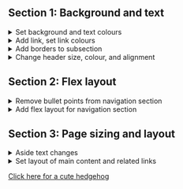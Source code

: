 

## Section 1: Background and text
<details>
<summary>Set background and text colours</summary>

1. Set background colour to c-background-color
2. Header/footer background colour set to c-background-highlights
3. Text colour in main, header, footer set to base-font-color
4. [Link to commit](https://github.com/tashaibara/Web-Assessment--1/commit/08e37019368f998b4899c5b1bacc3beb6ce84d38)
</details>

<details>
<summary>Add link, set link colours </summary>

1. Added link to [Google homepage](https://www.google.com)
2. Set link text colour to c-magenta
3. Set mouseover colour to c-orange
4.  [Link to commit](https://github.com/tashaibara/Web-Assessment--1/commit/71a67f52ceb1e24dde8db2823603d206ed84138d))

</details>

<details>
<summary>Add borders to subsection</summary>

1. Added border to "Subsection" and "Another subsection"

      -3px wide and c-cyan in colour
2. [Link to commit](https://github.com/tashaibara/Web-Assessment--1/commit/0d0c1086b618b146b9f6ae4af7c81c37b5ba3d25)
</details>

<details>
<summary>Change header size, colour, and alignment</summary>

1. Align header to centre
2. Set header text size to 150%
3. Change header colour to c-yellow
4. [Link to commit](https://github.com/tashaibara/Web-Assessment--1/commit/4113837fc400ee0989d81c6723fad57e25cb66f4)

</details>

## Section 2: Flex layout

<details>

<summary>Remove bullet points from navigation section</summary>

1. Bullet points removed using list-style-type: none
2. [Link to commit](https://github.com/tashaibara/Web-Assessment--1/commit/363bd63ef7ec7a7669b1aadb8f1937885661dbb6)

</details>

<details>

<summary>Add flex layout for navigation section</summary>

1. Set maximum width of page to 1080px
2. Created flex box with display: flex
3. Changed orientation to horizontal with flex-direction: row
4. Changed alignment to center
5. Added 200px gap between list items
6. [Link to commit](https://github.com/tashaibara/Web-Assessment--1/commit/4129faf054c769464256daf8b17665c4c33a3493)

</details>

## Section 3: Page sizing and layout

<details>

<summary>Aside text changes</summary>

1. Change aside text colour to c-green
2. Set all links in the aside to c-red
3. Set mouseover colour of links to c-blue
4. [Link to commit](https://github.com/tashaibara/Web-Assessment--1/commit/0d456dc4dd8edb133b769f47a3e28e456c34f5d1)

</details>

<details>

<summary>Set layout of main content and related links</summary>

1. Change max width of page from 1080px to 800px
2. Change gap in flex from 200px to 180px to prevent word wrap
3. Set layout of main article and aside with float functions.
4. Cleared float functions for footer formatting
5. Added top padding of 50px to article headings
6. Moved aside into <main>
7. [Link to commit](https://github.com/tashaibara/Web-Assessment--1/commit/f65721e0df6d3f97f26cc938a3b70ec81ad206f9)
</details>

















[Click here for a cute hedgehog](https://www.youtube.com/shorts/u_r7WwfZlFQ)



